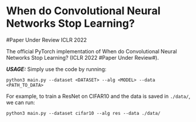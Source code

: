 # When do Convolutional Neural Networks Stop Learning?
#Paper Under Review ICLR 2022

The official PyTorch implementation of When do Convolutional Neural Networks Stop Learning? (ICLR 2022 #Paper Under Review#).



***USAGE:***
Simply use the code by running:

`python3 main.py --dataset <DATASET> --alg <MODEL> --data <PATH_TO_DATA>`

For example, to train a ResNet on CIFAR10 and the data is saved in `./data/`, we can run:

`python3 main.py --dataset cifar10 --alg res --data ./data/`



